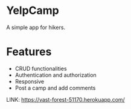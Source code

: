 # YelpCamp

A simple app for hikers.

# Features
- CRUD functionalities
- Authentication and authorization
- Responsive
- Post a camp and add comments



LINK: https://vast-forest-51170.herokuapp.com/
